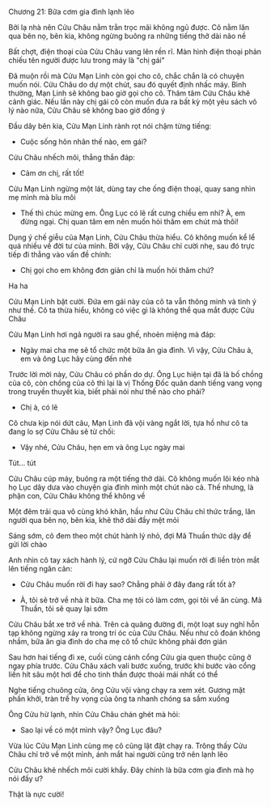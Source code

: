 




Chương 21: Bữa cơm gia đình lạnh lẽo

Bởi lạ nhà nên Cửu Châu nằm trằn trọc mãi không ngủ được. Cô nằm lăn qua bên nọ, bên kia, không ngừng buông ra những tiếng thở dài não nề

Bất chợt, điện thoại của Cửu Châu vang lên rền rĩ. Màn hình điện thoại phản chiếu tên người được lưu trong máy là "chị gái"

Đã muộn rồi mà Cửu Mạn Linh còn gọi cho cô, chắc chắn là có chuyện muốn nói. Cửu Châu do dự một chút, sau đó quyết định nhấc máy. Bình thường, Mạn Linh sẽ không bao giờ gọi cho cô. Thâm tâm Cửu Châu khẽ cảnh giác. Nếu lần này chị gái cô còn muốn đưa ra bất kỳ một yêu sách vô lý nào nữa, Cửu Châu sẽ không bao giờ đồng ý

Đầu dây bên kia, Cửu Mạn Linh rành rọt nói chậm từng tiếng:

- Cuộc sống hôn nhân thế nào, em gái?

Cửu Châu nhếch môi, thẳng thắn đáp:

- Cảm ơn chị, rất tốt!


Cửu Mạn Linh ngừng một lát, dùng tay che ống điện thoại, quay sang nhìn mẹ mình mà bĩu môi

- Thế thì chúc mừng em. Ông Lục có lẽ rất cưng chiều em nhỉ? À, em đừng ngại. Chị quan tâm em nên muốn hỏi thăm em chút mà thôi!

Dụng ý chế giễu của Mạn Linh, Cửu Châu thừa hiểu. Cô không muốn kể lể quá nhiều về đời tư của mình. Bởi vậy, Cửu Châu chỉ cười nhẹ, sau đó trực tiếp đi thẳng vào vấn đề chính:

- Chị gọi cho em không đơn giản chỉ là muốn hỏi thăm chứ?

Ha ha

Cửu Mạn Linh bật cười. Đứa em gái này của cô ta vẫn thông minh và tinh ý như thế. Cô ta thừa hiểu, không có việc gì là không thể qua mắt được Cửu Châu

Cửu Mạn Linh hơi ngả người ra sau ghế, nhoẻn miệng mà đáp:

- Ngày mai cha mẹ sẽ tổ chức một bữa ăn gia đình. Vì vậy, Cửu Châu à, em và ông Lục hãy cùng đến nhé

Trước lời mời này, Cửu Châu có phần do dự. Ông Lục hiện tại đã là bố chồng của cô, còn chồng của cô thì lại là vị Thống Đốc quân danh tiếng vang vọng trong truyền thuyết kia, biết phải nói như thế nào cho phải?

- Chị à, có lẽ


Cô chưa kịp nói dứt câu, Mạn Linh đã vội vàng ngắt lời, tựa hồ như cô ta đang lo sợ Cửu Châu sẽ từ chối:

- Vậy nhé, Cửu Châu, hẹn em và ông Lục ngày mai

Tút... tút

Cửu Châu cúp máy, buông ra một tiếng thở dài. Cô không muốn lôi kéo nhà họ Lục dây dưa vào chuyện gia đình mình một chút nào cả. Thế nhưng, là phận con, Cửu Châu không thể không về

Một đêm trải qua vô cùng khó khăn, hầu như Cửu Châu chỉ thức trắng, lăn người qua bên nọ, bên kia, khẽ thở dài đầy mệt mỏi

Sáng sớm, cô đem theo một chút hành lý nhỏ, đợi Mã Thuần thức dậy để gửi lời chào

Anh nhìn cô tay xách hành lý, cứ ngỡ Cửu Châu lại muốn rời đi liền tròn mắt lên tiếng ngăn cản:

- Cửu Châu muốn rời đi hay sao? Chẳng phải ở đây đang rất tốt à?

- À, tôi sẽ trở về nhà ít bữa. Cha mẹ tôi có làm cơm, gọi tôi về ăn cùng. Mã Thuần, tôi sẽ quay lại sớm

Cửu Châu bắt xe trở về nhà. Trên cả quãng đường đi, một loạt suy nghĩ hỗn tạp không ngừng xảy ra trong trí óc của Cửu Châu. Nếu như cô đoán không nhầm, bữa ăn gia đình do cha mẹ cô tổ chức không phải đơn giản

Sau hơn hai tiếng đi xe, cuối cùng cánh cổng Cửu gia quen thuộc cũng ở ngay phía trước. Cửu Châu xách vali bước xuống, trước khi bước vào cổng liền hít sâu một hơi để cho tinh thần được thoải mái nhất có thể

Nghe tiếng chuông cửa, ông Cửu vội vàng chạy ra xem xét. Gương mặt phấn khởi, tràn trề hy vọng của ông ta nhanh chóng sa sầm xuống

Ông Cửu hừ lạnh, nhìn Cửu Châu chán ghét mà hỏi:

- Sao lại về có một mình vậy? Ông Lục đâu?

Vừa lúc Cửu Mạn Linh cùng mẹ cô cũng lật đật chạy ra. Trông thấy Cửu Châu chỉ trở về một mình, ánh mắt hai người cũng trở nên lạnh lẽo

Cửu Châu khẽ nhếch môi cười khẩy. Đây chính là bữa cơm gia đình mà họ nói đấy ư?

Thật là nực cười!




